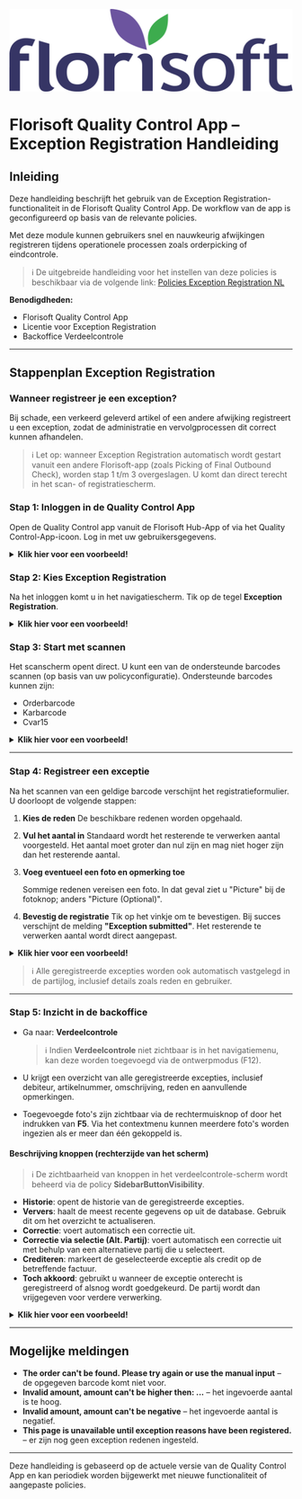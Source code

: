 ![Florisoft logo](https://raw.githubusercontent.com/florisoft/User.Manuals/main/fslogo.png)

# Florisoft Quality Control App – Exception Registration Handleiding

## Inleiding

Deze handleiding beschrijft het gebruik van de Exception Registration-functionaliteit in de Florisoft Quality Control App.
De workflow van de app is geconfigureerd op basis van de relevante policies.

Met deze module kunnen gebruikers snel en nauwkeurig afwijkingen registreren tijdens operationele processen zoals orderpicking of eindcontrole.

> ℹ️ De uitgebreide handleiding voor het instellen van deze policies is beschikbaar via de volgende link: [Policies Exception Registration NL](https://github.com/florisoft/User.Manuals/blob/main/CLOUD%20APPLICATIONS/Apps%20Android/App%20Quality%20Control/Exception%20Registration/Policies%20Exception%20Registration%20NL.md)

**Benodigdheden:**

* Florisoft Quality Control App
* Licentie voor Exception Registration
* Backoffice Verdeelcontrole

---

## Stappenplan Exception Registration

### Wanneer registreer je een exception?

Bij schade, een verkeerd geleverd artikel of een andere afwijking registreert u een exception, zodat de administratie en vervolgprocessen dit correct kunnen afhandelen.

> ℹ️ Let op: wanneer Exception Registration automatisch wordt gestart vanuit een andere Florisoft-app (zoals Picking of Final Outbound Check), worden stap 1 t/m 3 overgeslagen. U komt dan direct terecht in het scan- of registratiescherm.

### Stap 1: Inloggen in de Quality Control App

Open de Quality Control app vanuit de Florisoft Hub-App of via het Quality Control-App-icoon. Log in met uw gebruikersgegevens. 

<details><summary><b>Klik hier voor een voorbeeld!</b></summary><img src="Media/Doorloop/1.png"></details>

### Stap 2: Kies Exception Registration

Na het inloggen komt u in het navigatiescherm. Tik op de tegel **Exception Registration**.

<details><summary><b>Klik hier voor een voorbeeld!</b></summary><img src="Media/Doorloop/2.png"></details>

### Stap 3: Start met scannen

Het scanscherm opent direct. U kunt een van de ondersteunde barcodes scannen (op basis van uw policyconfiguratie).
Ondersteunde barcodes kunnen zijn:

* Orderbarcode
* Karbarcode
* Cvar15

<details><summary><b>Klik hier voor een voorbeeld!</b></summary><img src="Media/Doorloop/3.png"></details>

---

### Stap 4: Registreer een exceptie

Na het scannen van een geldige barcode verschijnt het registratieformulier. U doorloopt de volgende stappen:

1. **Kies de reden**
   De beschikbare redenen worden opgehaald.

2. **Vul het aantal in**
   Standaard wordt het resterende te verwerken aantal voorgesteld.
   Het aantal moet groter dan nul zijn en mag niet hoger zijn dan het resterende aantal.

3. **Voeg eventueel een foto en opmerking toe**

   Sommige redenen vereisen een foto. In dat geval ziet u "Picture" bij de fotoknop; anders "Picture (Optional)".

4. **Bevestig de registratie**
   Tik op het vinkje om te bevestigen. Bij succes verschijnt de melding **"Exception submitted"**.
   Het resterende te verwerken aantal wordt direct aangepast.

<details><summary><b>Klik hier voor een voorbeeld!</b></summary><img src="Media/Doorloop/4.png"></details>

> ℹ️ Alle geregistreerde excepties worden ook automatisch vastgelegd in de partijlog, inclusief details zoals reden en gebruiker.

---

### Stap 5: Inzicht in de backoffice
- Ga naar: **Verdeelcontrole**
    
    > ℹ️ Indien **Verdeelcontrole** niet zichtbaar is in het navigatiemenu, kan deze worden toegevoegd via de ontwerpmodus (F12).
    
- U krijgt een overzicht van alle geregistreerde excepties, inclusief debiteur, artikelnummer, omschrijving, reden en aanvullende opmerkingen.
    
- Toegevoegde foto's zijn zichtbaar via de rechtermuisknop of door het indrukken van **F5**. Via het contextmenu kunnen meerdere foto's worden ingezien als er meer dan één gekoppeld is.
    
#### Beschrijving knoppen (rechterzijde van het scherm)
 > ℹ️ De zichtbaarheid van knoppen in het verdeelcontrole-scherm wordt beheerd via de policy **SidebarButtonVisibility**. 
- **Historie**: opent de historie van de geregistreerde excepties.
- **Ververs**: haalt de meest recente gegevens op uit de database. Gebruik dit om het overzicht te actualiseren.
- **Correctie**: voert automatisch een correctie uit. 
- **Correctie via selectie (Alt. Partij)**: voert automatisch een correctie uit met behulp van een alternatieve partij die u selecteert.
- **Crediteren**: markeert de geselecteerde exceptie als credit op de betreffende factuur.
- **Toch akkoord**: gebruikt u wanneer de exceptie onterecht is geregistreerd of alsnog wordt goedgekeurd. De partij wordt dan vrijgegeven voor verdere verwerking.

<details><summary><b>Klik hier voor een voorbeeld!</b></summary><img src="Media/Doorloop/5.png"></details>

---

## Mogelijke meldingen

* **The order can't be found. Please try again or use the manual input** – de opgegeven barcode komt niet voor.
* **Invalid amount, amount can't be higher then: ...** – het ingevoerde aantal is te hoog.
* **Invalid amount, amount can't be negative** – het ingevoerde aantal is negatief.
* **This page is unavailable until exception reasons have been registered.** – er zijn nog geen exception redenen ingesteld.

---

Deze handleiding is gebaseerd op de actuele versie van de Quality Control App en kan periodiek worden bijgewerkt met nieuwe functionaliteit of aangepaste policies.